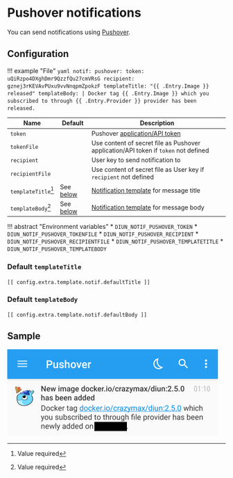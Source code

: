 # Pushover notifications

You can send notifications using [Pushover](https://pushover.net/).

## Configuration

!!! example "File"
    ```yaml
    notif:
      pushover:
        token: uQiRzpo4DXghDmr9QzzfQu27cmVRsG
        recipient: gznej3rKEVAvPUxu9vvNnqpmZpokzF
        templateTitle: "{{ .Entry.Image }} released"
        templateBody: |
          Docker tag {{ .Entry.Image }} which you subscribed to through {{ .Entry.Provider }} provider has been released.
    ```

| Name                | Default                             | Description                                                                         |
|---------------------|-------------------------------------|-------------------------------------------------------------------------------------|
| `token`             |                                     | Pushover [application/API token](https://pushover.net/api#registration)             |
| `tokenFile`         |                                     | Use content of secret file as Pushover application/API token if `token` not defined |
| `recipient`         |                                     | User key to send notification to                                                    |
| `recipientFile`     |                                     | Use content of secret file as User key if `recipient` not defined                   |
| `templateTitle`[^1] | See [below](#default-templatetitle) | [Notification template](../faq.md#notification-template) for message title          |
| `templateBody`[^1]  | See [below](#default-templatebody)  | [Notification template](../faq.md#notification-template) for message body           |

!!! abstract "Environment variables"
    * `DIUN_NOTIF_PUSHOVER_TOKEN`
    * `DIUN_NOTIF_PUSHOVER_TOKENFILE`
    * `DIUN_NOTIF_PUSHOVER_RECIPIENT`
    * `DIUN_NOTIF_PUSHOVER_RECIPIENTFILE`
    * `DIUN_NOTIF_PUSHOVER_TEMPLATETITLE`
    * `DIUN_NOTIF_PUSHOVER_TEMPLATEBODY`

### Default `templateTitle`

```
[[ config.extra.template.notif.defaultTitle ]]
```

### Default `templateBody`

```
[[ config.extra.template.notif.defaultBody ]]
```

## Sample

![](../assets/notif/pushover.png)

[^1]: Value required
